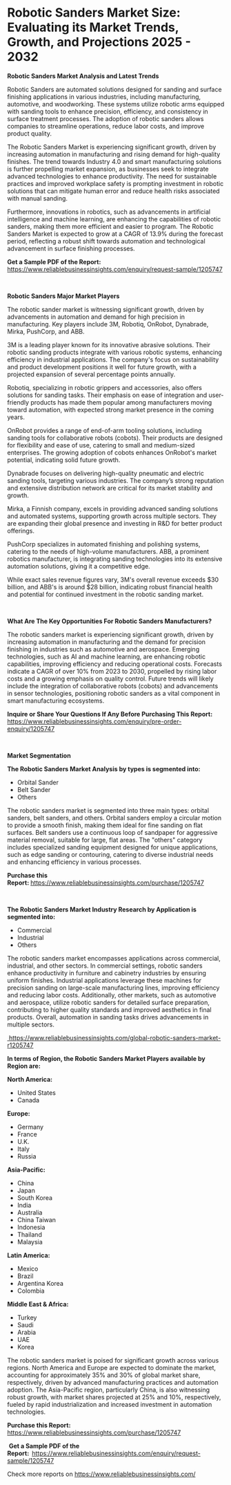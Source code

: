 <p><h1>Robotic Sanders Market Size: Evaluating its Market Trends, Growth, and Projections 2025 - 2032</h1></p><p><strong>Robotic Sanders Market Analysis and Latest Trends</strong></p>
<p><p>Robotic Sanders are automated solutions designed for sanding and surface finishing applications in various industries, including manufacturing, automotive, and woodworking. These systems utilize robotic arms equipped with sanding tools to enhance precision, efficiency, and consistency in surface treatment processes. The adoption of robotic sanders allows companies to streamline operations, reduce labor costs, and improve product quality.</p><p>The Robotic Sanders Market is experiencing significant growth, driven by increasing automation in manufacturing and rising demand for high-quality finishes. The trend towards Industry 4.0 and smart manufacturing solutions is further propelling market expansion, as businesses seek to integrate advanced technologies to enhance productivity. The need for sustainable practices and improved workplace safety is prompting investment in robotic solutions that can mitigate human error and reduce health risks associated with manual sanding.</p><p>Furthermore, innovations in robotics, such as advancements in artificial intelligence and machine learning, are enhancing the capabilities of robotic sanders, making them more efficient and easier to program. The Robotic Sanders Market is expected to grow at a CAGR of 13.9% during the forecast period, reflecting a robust shift towards automation and technological advancement in surface finishing processes.</p></p>
<p><strong>Get a Sample PDF of the Report:&nbsp;</strong> <a href="https://www.reliablebusinessinsights.com/enquiry/request-sample/1205747?utm_campaign=1877&utm_medium=2&utm_source=Github&utm_content=ia&utm_term=10042025&utm_id=robotic-sanders">https://www.reliablebusinessinsights.com/enquiry/request-sample/1205747</a></p>
<p>&nbsp;</p>
<p><strong>Robotic Sanders Major Market Players</strong></p>
<p><p>The robotic sander market is witnessing significant growth, driven by advancements in automation and demand for high precision in manufacturing. Key players include 3M, Robotiq, OnRobot, Dynabrade, Mirka, PushCorp, and ABB.</p><p>3M is a leading player known for its innovative abrasive solutions. Their robotic sanding products integrate with various robotic systems, enhancing efficiency in industrial applications. The company's focus on sustainability and product development positions it well for future growth, with a projected expansion of several percentage points annually.</p><p>Robotiq, specializing in robotic grippers and accessories, also offers solutions for sanding tasks. Their emphasis on ease of integration and user-friendly products has made them popular among manufacturers moving toward automation, with expected strong market presence in the coming years.</p><p>OnRobot provides a range of end-of-arm tooling solutions, including sanding tools for collaborative robots (cobots). Their products are designed for flexibility and ease of use, catering to small and medium-sized enterprises. The growing adoption of cobots enhances OnRobot's market potential, indicating solid future growth.</p><p>Dynabrade focuses on delivering high-quality pneumatic and electric sanding tools, targeting various industries. The company’s strong reputation and extensive distribution network are critical for its market stability and growth.</p><p>Mirka, a Finnish company, excels in providing advanced sanding solutions and automated systems, supporting growth across multiple sectors. They are expanding their global presence and investing in R&D for better product offerings.</p><p>PushCorp specializes in automated finishing and polishing systems, catering to the needs of high-volume manufacturers. ABB, a prominent robotics manufacturer, is integrating sanding technologies into its extensive automation solutions, giving it a competitive edge.</p><p>While exact sales revenue figures vary, 3M's overall revenue exceeds $30 billion, and ABB's is around $28 billion, indicating robust financial health and potential for continued investment in the robotic sanding market.</p></p>
<p>&nbsp;</p>
<p><strong>What Are The Key Opportunities For Robotic Sanders Manufacturers?</strong></p>
<p><p>The robotic sanders market is experiencing significant growth, driven by increasing automation in manufacturing and the demand for precision finishing in industries such as automotive and aerospace. Emerging technologies, such as AI and machine learning, are enhancing robotic capabilities, improving efficiency and reducing operational costs. Forecasts indicate a CAGR of over 10% from 2023 to 2030, propelled by rising labor costs and a growing emphasis on quality control. Future trends will likely include the integration of collaborative robots (cobots) and advancements in sensor technologies, positioning robotic sanders as a vital component in smart manufacturing ecosystems.</p></p>
<p><strong>Inquire or Share Your Questions If Any Before Purchasing This Report:</strong> <a href="https://www.reliablebusinessinsights.com/enquiry/pre-order-enquiry/1205747?utm_campaign=1877&utm_medium=2&utm_source=Github&utm_content=ia&utm_term=10042025&utm_id=robotic-sanders">https://www.reliablebusinessinsights.com/enquiry/pre-order-enquiry/1205747</a></p>
<p>&nbsp;</p>
<p><strong>Market Segmentation</strong></p>
<p><strong>The Robotic Sanders Market Analysis by types is segmented into:</strong></p>
<p><ul><li>Orbital Sander</li><li>Belt Sander</li><li>Others</li></ul></p>
<p><p>The robotic sanders market is segmented into three main types: orbital sanders, belt sanders, and others. Orbital sanders employ a circular motion to provide a smooth finish, making them ideal for fine sanding on flat surfaces. Belt sanders use a continuous loop of sandpaper for aggressive material removal, suitable for large, flat areas. The "others" category includes specialized sanding equipment designed for unique applications, such as edge sanding or contouring, catering to diverse industrial needs and enhancing efficiency in various processes.</p></p>
<p><strong>Purchase this Report:&nbsp;</strong><a href="https://www.reliablebusinessinsights.com/purchase/1205747?utm_campaign=1877&utm_medium=2&utm_source=Github&utm_content=ia&utm_term=10042025&utm_id=robotic-sanders">https://www.reliablebusinessinsights.com/purchase/1205747</a></p>
<p>&nbsp;</p>
<p><strong>The Robotic Sanders Market Industry Research by Application is segmented into:</strong></p>
<p><ul><li>Commercial</li><li>Industrial</li><li>Others</li></ul></p>
<p><p>The robotic sanders market encompasses applications across commercial, industrial, and other sectors. In commercial settings, robotic sanders enhance productivity in furniture and cabinetry industries by ensuring uniform finishes. Industrial applications leverage these machines for precision sanding on large-scale manufacturing lines, improving efficiency and reducing labor costs. Additionally, other markets, such as automotive and aerospace, utilize robotic sanders for detailed surface preparation, contributing to higher quality standards and improved aesthetics in final products. Overall, automation in sanding tasks drives advancements in multiple sectors.</p></p>
<p><a href="https://www.reliablebusinessinsights.com/global-robotic-sanders-market-r1205747?utm_campaign=1877&utm_medium=2&utm_source=Github&utm_content=ia&utm_term=10042025&utm_id=robotic-sanders">&nbsp;https://www.reliablebusinessinsights.com/global-robotic-sanders-market-r1205747</a></p>
<p><strong>In terms of Region, the Robotic Sanders Market Players available by Region are:</strong></p>
<p>
    <p> <strong> North America: </strong>
        <ul>
            <li>United States</li>
            <li>Canada</li>
        </ul>
        </p> 
    <p> <strong> Europe: </strong>
        <ul>
            <li>Germany</li>
            <li>France</li>
            <li>U.K.</li>
            <li>Italy</li>
            <li>Russia</li>
        </ul>
        </p> 
    <p> <strong> Asia-Pacific: </strong>
        <ul>
            <li>China</li>
            <li>Japan</li>
            <li>South Korea</li>
            <li>India</li>
            <li>Australia</li>
            <li>China Taiwan</li>
            <li>Indonesia</li>
            <li>Thailand</li>
            <li>Malaysia</li>
        </ul>
        </p> 
    <p> <strong> Latin America: </strong>
        <ul>
            <li>Mexico</li>
            <li>Brazil</li>
            <li>Argentina Korea</li>
            <li>Colombia</li>
        </ul>
        </p> 
    <p> <strong> Middle East & Africa: </strong>
        <ul>
            <li>Turkey</li>
            <li>Saudi</li>
            <li>Arabia</li>
            <li>UAE</li>
            <li>Korea</li>
        </ul>
    </p>
    </p>
<p><p>The robotic sanders market is poised for significant growth across various regions. North America and Europe are expected to dominate the market, accounting for approximately 35% and 30% of global market share, respectively, driven by advanced manufacturing practices and automation adoption. The Asia-Pacific region, particularly China, is also witnessing robust growth, with market shares projected at 25% and 10%, respectively, fueled by rapid industrialization and increased investment in automation technologies.</p></p>
<p><strong>Purchase this Report: </strong><a href="https://www.reliablebusinessinsights.com/purchase/1205747?utm_campaign=1877&utm_medium=2&utm_source=Github&utm_content=ia&utm_term=10042025&utm_id=robotic-sanders">https://www.reliablebusinessinsights.com/purchase/1205747</a></p>
<p>&nbsp;<strong>Get a Sample PDF of the Report:&nbsp;&nbsp;</strong><a href="https://www.reliablebusinessinsights.com/enquiry/request-sample/1205747?utm_campaign=1877&utm_medium=2&utm_source=Github&utm_content=ia&utm_term=10042025&utm_id=robotic-sanders">https://www.reliablebusinessinsights.com/enquiry/request-sample/1205747</a></p>
<p><strong></strong></p>
<p>Check more reports on <a href="https://www.reliablebusinessinsights.com/?utm_campaign=1877&utm_medium=2&utm_source=Github&utm_content=ia&utm_term=10042025&utm_id=robotic-sanders">https://www.reliablebusinessinsights.com/</a></p>